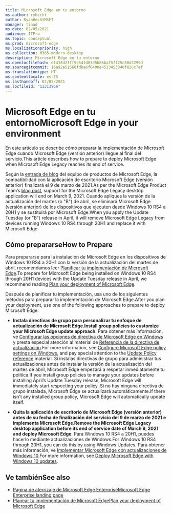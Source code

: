 ```yaml
---
title: Microsoft Edge en tu entorno
ms.author: ryhecht
author: RyanHechtMSFT
manager: tinad
ms.date: 02/05/2021
audience: ITPro
ms.topic: conceptual
ms.prod: microsoft-edge
ms.localizationpriority: high
ms.collection: M365-modern-desktop
description: Microsoft Edge en tu entorno
ms.openlocfilehash: e1418d21ff9e541d83d5b86baf5ff25c50d2299d
ms.sourcegitcommit: 16a92a51560fdba6f6480e4533453348f026c7ef
ms.translationtype: HT
ms.contentlocale: es-ES
ms.lasthandoff: 02/05/2021
ms.locfileid: "11313966"
---
```

# <span data-ttu-id="534cb-103">Microsoft Edge en tu entorno</span><span class="sxs-lookup"><span data-stu-id="534cb-103">Microsoft Edge in your environment</span></span>

<span data-ttu-id="534cb-104">En este artículo se describe cómo preparar la implementación de Microsoft Edge cuando Microsoft Edge (versión anterior) llegue al final del servicio.</span><span class="sxs-lookup"><span data-stu-id="534cb-104">This article describes how to prepare to deploy Microsoft Edge when Microsoft Edge Legacy reaches its end of service.</span></span>

<span data-ttu-id="534cb-105">Según la [entrada de blog](https://aka.ms/EdgeLegacyEOS) del equipo de productos de Microsoft Edge, la compatibilidad con la aplicación de escritorio Microsoft Edge (versión anterior) finalizará el 9 de marzo de 2021.</span><span class="sxs-lookup"><span data-stu-id="534cb-105">As per the Microsoft Edge Product Team’s [blog post](https://aka.ms/EdgeLegacyEOS), support for the Microsoft Edge Legacy desktop application will end on March 9, 2021.</span></span> <span data-ttu-id="534cb-106">Cuando apliques la versión de la actualización del martes (o "B") de abril, se eliminará Microsoft Edge (versión anterior) de los dispositivos que ejecuten desde Windows 10 RS4 a 20H1 y se sustituirá por Microsoft Edge.</span><span class="sxs-lookup"><span data-stu-id="534cb-106">When you apply the Update Tuesday (or "B") release in April, it will remove Microsoft Edge Legacy from devices running Windows 10 RS4 through 20H1 and replace it with Microsoft Edge.</span></span>

## <span data-ttu-id="534cb-107">Cómo prepararse</span><span class="sxs-lookup"><span data-stu-id="534cb-107">How to Prepare</span></span>

<span data-ttu-id="534cb-108">Para prepararse para la instalación de Microsoft Edge en los dispositivos de Windows 10 RS4 a 20H1 con la versión de la actualización del martes de abril, recomendamos leer [Planificar tu implementación de Microsoft Edge](deploy-edge-plan-deployment.md).</span><span class="sxs-lookup"><span data-stu-id="534cb-108">To prepare for Microsoft Edge being installed on Windows 10 RS4 through 20H1 devices with the Update Tuesday release in April, we recommend reading [Plan your deployment of Microsoft Edge](deploy-edge-plan-deployment.md).</span></span>

<span data-ttu-id="534cb-109">Después de planificar tu implementación, usa uno de los siguientes métodos para preparar la implementación de Microsoft Edge.</span><span class="sxs-lookup"><span data-stu-id="534cb-109">After you plan your deployment, use one of the following approaches to prepare to deploy Microsoft Edge.</span></span>

- <span data-ttu-id="534cb-110">**Instala directivas de grupo para personalizar tu enfoque de actualización de Microsoft Edge**.</span><span class="sxs-lookup"><span data-stu-id="534cb-110">**Install group policies to customize your Microsoft Edge update approach**.</span></span> <span data-ttu-id="534cb-111">Para obtener más información, ve [Configurar las opciones de directiva de Microsoft Edge en Windows](configure-microsoft-edge.md) y presta especial atención al material de [Referencia de la directiva de actualización](microsoft-edge-update-policies.md).</span><span class="sxs-lookup"><span data-stu-id="534cb-111">For more information, see [Configure Microsoft Edge policy settings on Windows](configure-microsoft-edge.md), and pay special attention to the [Update Policy reference](microsoft-edge-update-policies.md) material.</span></span> <span data-ttu-id="534cb-112">Si instalas directivas de grupo para administrar tus actualizaciones antes de instalar la versión de la actualización del martes de abril, Microsoft Edge empezará a respetar inmediatamente tu política.</span><span class="sxs-lookup"><span data-stu-id="534cb-112">If you install group policies to manage your updates before installing April’s Update Tuesday release, Microsoft Edge will immediately start respecting your policy.</span></span> <span data-ttu-id="534cb-113">Si no hay ninguna directiva de grupo instalada, Microsoft Edge se actualizará automáticamente.</span><span class="sxs-lookup"><span data-stu-id="534cb-113">If there isn't any installed group policy, Microsoft Edge will automatically update itself.</span></span>

- <span data-ttu-id="534cb-114">**Quita la aplicación de escritorio de Microsoft Edge (versión anterior) antes de su fecha de finalización del servicio del 9 de marzo de 2021 e implementa Microsoft Edge**.</span><span class="sxs-lookup"><span data-stu-id="534cb-114">**Remove the Microsoft Edge Legacy desktop application before its end of service date of March 9, 2021 and deploy Microsoft Edge**.</span></span> <span data-ttu-id="534cb-115">Para Windows 10 RS4 a 20H1, puedes hacerlo mediante actualizaciones de Windows.</span><span class="sxs-lookup"><span data-stu-id="534cb-115">For Windows 10 RS4 through 20H1, you can do this by using Windows Updates.</span></span> <span data-ttu-id="534cb-116">Para obtener más información, ve [Implementar Microsoft Edge con actualizaciones de Windows 10](deploy-edge-with-windows-10-updates.md).</span><span class="sxs-lookup"><span data-stu-id="534cb-116">For more information, see [Deploy Microsoft Edge with Windows 10 updates](deploy-edge-with-windows-10-updates.md).</span></span>

## <span data-ttu-id="534cb-117">Ve también</span><span class="sxs-lookup"><span data-stu-id="534cb-117">See also</span></span>

- [<span data-ttu-id="534cb-118">Página de aterrizaje de Microsoft Edge Enterprise</span><span class="sxs-lookup"><span data-stu-id="534cb-118">Microsoft Edge Enterprise landing page</span></span>](https://aka.ms/EdgeEnterprise)
- [<span data-ttu-id="534cb-119">Planear tu implementación de Microsoft Edge</span><span class="sxs-lookup"><span data-stu-id="534cb-119">Plan your deployment of Microsoft Edge</span></span>](deploy-edge-plan-deployment.md)